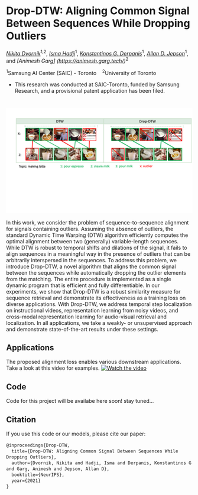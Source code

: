 # Drop-DTW: Aligning Common Signal Between Sequences While Dropping Outliers

*[Nikita Dvornik](https://thoth.inrialpes.fr/people/mdvornik/)*<sup>1,2</sup>, 
*[Isma Hadji](http://www.cse.yorku.ca/~hadjisma/)*<sup>1</sup>, 
*[Konstantinos G. Derpanis](https://www.cs.ryerson.ca/kosta/)*<sup>1</sup>, 
*[Allan D. Jepson](https://www.cs.toronto.edu/~jepson/)*<sup>1</sup>,
and *[Animesh Garg] (https://animesh.garg.tech/)*<sup>2</sup>

<sup>1</sup>Samsung AI Center (SAIC) - Toronto &nbsp;&nbsp;
<sup>2</sup>University of Toronto &nbsp;&nbsp;
* This research was conducted at SAIC-Toronto, funded by Samsung Research, and a provisional patent application has been filed.


#
<div align="center">
  <img src="images/teaser_new.png" width="600px"/>
</div>

In this work, we consider the problem of sequence-to-sequence alignment for signals
containing outliers. Assuming the absence of outliers, the standard Dynamic
Time Warping (DTW) algorithm efficiently computes the optimal alignment between
two (generally) variable-length sequences. While DTW is robust to temporal
shifts and dilations of the signal, it fails to align sequences in a meaningful way
in the presence of outliers that can be arbitrarily interspersed in the sequences. To
address this problem, we introduce Drop-DTW, a novel algorithm that aligns the
common signal between the sequences while automatically dropping the outlier elements
from the matching. The entire procedure is implemented as a single dynamic
program that is efficient and fully differentiable. In our experiments, we show that
Drop-DTW is a robust similarity measure for sequence retrieval and demonstrate
its effectiveness as a training loss on diverse applications. With Drop-DTW, we
address temporal step localization on instructional videos, representation learning
from noisy videos, and cross-modal representation learning for audio-visual
retrieval and localization. In all applications, we take a weakly- or unsupervised
approach and demonstrate state-of-the-art results under these settings.

## Applications
The proposed alignment loss enables various downstream applications. Take a look at this video for examples.
[![Watch the video](demo/supp.png)](https://youtu.be/)

## Code
Code for this project will be availabe here soon! stay tuned...

## Citation
If you use this code or our models, please cite our paper:
```
@inproceedings{Drop-DTW,
  title={Drop-DTW: Aligning Common Signal Between Sequences While Dropping Outliers},
  author={Dvornik, Nikita and Hadji, Isma and Derpanis, Konstantinos G and Garg, Animesh and Jepson, Allan D},
  booktitle={NeurIPS},
  year={2021}
}
```
